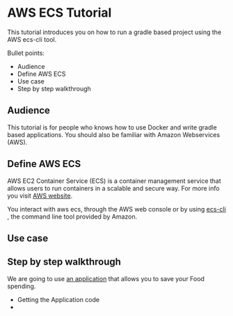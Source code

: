 # AWS ECS Tutorial
This tutorial introduces you on how to run a gradle based project using the AWS ecs-cli tool.

Bullet points:
* Audience
* Define AWS ECS
* Use case
* Step by step walkthrough 

## Audience
This tutorial is for people who knows how to use Docker and write gradle based applications.
You should also be familiar with Amazon Webservices (AWS).

## Define AWS ECS
AWS EC2 Container Service (ECS) is a container management service that allows users to run containers in a scalable and secure way. For more info you visit [AWS website](https://aws.amazon.com/ecs/).

You interact with aws ecs, through the AWS web console or by using [ecs-cli]() , the command line tool provided by Amazon.

## Use case


## Step by step walkthrough

We are going to use [an application](http://fuse-mars.github.io/spring-akka-command/) that allows you to save your Food spending.

* Getting the Application code
* 
